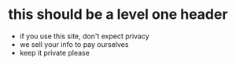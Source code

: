 # this should be a level one header

* if you use this site, don't expect privacy
* we sell your info to pay ourselves
* keep it private please
